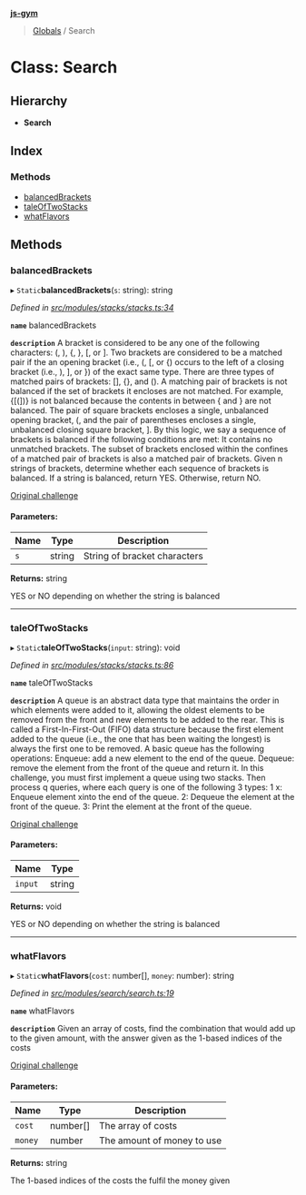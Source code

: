 **[js-gym](../README.md)**

> [Globals](../globals.md) / Search

# Class: Search

## Hierarchy

* **Search**

## Index

### Methods

* [balancedBrackets](search.md#balancedbrackets)
* [taleOfTwoStacks](search.md#taleoftwostacks)
* [whatFlavors](search.md#whatflavors)

## Methods

### balancedBrackets

▸ `Static`**balancedBrackets**(`s`: string): string

*Defined in [src/modules/stacks/stacks.ts:34](https://github.com/artleitch/js-gym/blob/992a2d7/src/modules/stacks/stacks.ts#L34)*

**`name`** balancedBrackets

**`description`** 
A bracket is considered to be any one of the following characters: (, ),
{, }, [, or ].
Two brackets are considered to be a matched pair if the an opening bracket
(i.e., (, [, or {) occurs to the left of a closing bracket (i.e., ), ], or
}) of the exact same type. There are three types of matched pairs of
brackets: [], {}, and ().
A matching pair of brackets is not balanced if the set of brackets it
encloses are not matched. For example, {[(])} is not balanced because the
contents in between { and } are not balanced. The pair of square brackets
encloses a single, unbalanced opening bracket, (, and the pair of
parentheses encloses a single, unbalanced closing square bracket, ].
By this logic, we say a sequence of brackets is balanced if the following
conditions are met:
It contains no unmatched brackets.
The subset of brackets enclosed within the confines of a matched pair of
brackets is also a matched pair of brackets.
Given n strings of brackets, determine whether each sequence of brackets
is balanced. If a string is balanced, return YES. Otherwise, return NO.

[Original challenge](https://www.hackerrank.com/challenges/balanced-brackets/problem?h_l=interview&playlist_slugs%5B%5D=interview-preparation-kit&playlist_slugs%5B%5D=stacks-queues)

#### Parameters:

Name | Type | Description |
------ | ------ | ------ |
`s` | string | String of bracket characters |

**Returns:** string

YES or NO depending on whether the string is balanced

___

### taleOfTwoStacks

▸ `Static`**taleOfTwoStacks**(`input`: string): void

*Defined in [src/modules/stacks/stacks.ts:86](https://github.com/artleitch/js-gym/blob/992a2d7/src/modules/stacks/stacks.ts#L86)*

**`name`** taleOfTwoStacks

**`description`** 
A queue is an abstract data type that maintains the order in which elements
 were added to it, allowing the oldest elements to be removed from the
front and new elements to be added to the rear. This is called a
First-In-First-Out (FIFO) data structure because the first element added
to the queue (i.e., the one that has been waiting the longest) is always
the first one to be removed.
A basic queue has the following operations:
Enqueue: add a new element to the end of the queue.
Dequeue: remove the element from the front of the queue and return it.
In this challenge, you must first implement a queue using two stacks. Then
process q queries, where each query is one of the following 3 types:
1 x: Enqueue element xinto the end of the queue.
2: Dequeue the element at the front of the queue.
3: Print the element at the front of the queue.

[Original challenge](https://www.hackerrank.com/challenges/ctci-queue-using-two-stacks/problem?h_l=interview&playlist_slugs%5B%5D=interview-preparation-kit&playlist_slugs%5B%5D=stacks-queues&h_r=next-challenge&h_v=zen)

#### Parameters:

Name | Type |
------ | ------ |
`input` | string |

**Returns:** void

YES or NO depending on whether the string is balanced

___

### whatFlavors

▸ `Static`**whatFlavors**(`cost`: number[], `money`: number): string

*Defined in [src/modules/search/search.ts:19](https://github.com/artleitch/js-gym/blob/992a2d7/src/modules/search/search.ts#L19)*

**`name`** whatFlavors

**`description`** 
Given an array of costs, find the combination that would add up to the
given amount, with the answer given as the 1-based indices of the costs

[Original challenge](https://www.hackerrank.com/challenges/ctci-ice-cream-parlor/problem?h_l=interview&playlist_slugs%5B%5D=interview-preparation-kit&playlist_slugs%5B%5D=search)

#### Parameters:

Name | Type | Description |
------ | ------ | ------ |
`cost` | number[] | The array of costs |
`money` | number | The amount of money to use |

**Returns:** string

The 1-based indices of the costs the fulfil the money given
